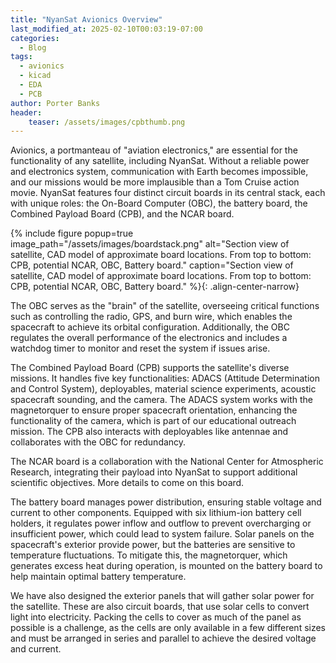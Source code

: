 ```yaml
---
title: "NyanSat Avionics Overview"
last_modified_at: 2025-02-10T00:03:19-07:00
categories:
  - Blog
tags:
  - avionics
  - kicad
  - EDA
  - PCB
author: Porter Banks
header:
    teaser: /assets/images/cpbthumb.png
---
```

Avionics, a portmanteau of "aviation electronics," are essential for the functionality of any satellite, including NyanSat. Without a reliable power and electronics system, communication with Earth becomes impossible, and our missions would be more implausible than a Tom Cruise action movie. NyanSat features four distinct circuit boards in its central stack, each with unique roles: the On-Board Computer (OBC), the battery board, the Combined Payload Board (CPB), and the NCAR board.

{% include figure popup=true image_path="/assets/images/boardstack.png" alt="Section view of satellite, CAD model of approximate board locations. From top to bottom: CPB, potential NCAR, OBC, Battery board." caption="Section view of satellite, CAD model of approximate board locations. From top to bottom: CPB, potential NCAR, OBC, Battery board." %}{: .align-center-narrow}

The OBC serves as the "brain" of the satellite, overseeing critical functions such as controlling the radio, GPS, and burn wire, which enables the spacecraft to achieve its orbital configuration. Additionally, the OBC regulates the overall performance of the electronics and includes a watchdog timer to monitor and reset the system if issues arise.

The Combined Payload Board (CPB) supports the satellite's diverse missions. It handles five key functionalities: ADACS (Attitude Determination and Control System), deployables, material science experiments, acoustic spacecraft sounding, and the camera. The ADACS system works with the magnetorquer to ensure proper spacecraft orientation, enhancing the functionality of the camera, which is part of our educational outreach mission. The CPB also interacts with deployables like antennae and collaborates with the OBC for redundancy.

The NCAR board is a collaboration with the National Center for Atmospheric Research, integrating their payload into NyanSat to support additional scientific objectives.  More details to come on this board.

The battery board manages power distribution, ensuring stable voltage and current to other components. Equipped with six lithium-ion battery cell holders, it regulates power inflow and outflow to prevent overcharging or insufficient power, which could lead to system failure. Solar panels on the spacecraft's exterior provide power, but the batteries are sensitive to temperature fluctuations. To mitigate this, the magnetorquer, which generates excess heat during operation, is mounted on the battery board to help maintain optimal battery temperature.

We have also designed the exterior panels that will gather solar power for the satellite. These are also circuit boards, that use solar cells to convert light into electricity. Packing the cells to cover as much of the panel as possible is a challenge, as the cells are only available in a few different sizes and must be arranged in series and parallel to achieve the desired voltage and current.
